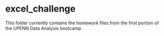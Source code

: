 # excel_challenge

This folder currently contains the homework files from the first portion of the UPENN Data Analysis bootcamp
